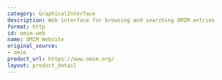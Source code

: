 ```yaml
---
category: GraphicalInterface
description: Web interface for browsing and searching OMIM entries
format: http
id: omim.web
name: OMIM Website
original_source:
- omim
product_url: https://www.omim.org/
layout: product_detail
---
```


